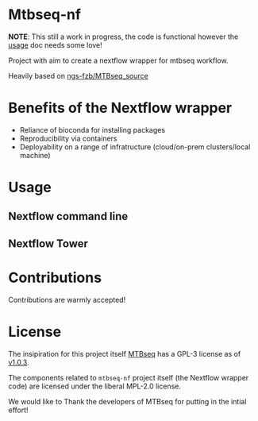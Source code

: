 # Mtbseq-nf

**NOTE**: This still a work in progress, the code is functional however the [usage](#Usage) doc needs some love!

Project with aim to create a nextflow wrapper for mtbseq workflow.

Heavily based on [ngs-fzb/MTBseq_source](https://github.com/ngs-fzb/MTBseq_source)

# Benefits of the Nextflow wrapper

- Reliance of bioconda for installing packages
- Reproducibility via containers 
- Deployability on a range of infratructure (cloud/on-prem clusters/local machine)

# Usage 

## Nextflow command line


## Nextflow Tower 


# Contributions

Contributions are warmly accepted!


# License


The insipiration for this project itself [MTBseq](https://github.com/ngs-fzb/MTBseq_source) has a GPL-3 license as of [v1.0.3](https://github.com/ngs-fzb/MTBseq_source/blob/v1.0.3/LICENSE.md).

The components related to `mtbseq-nf` project itself (the Nextflow wrapper code) are licensed under the liberal MPL-2.0 license.

We would like to Thank the developers of MTBseq for putting in the intial effort!

